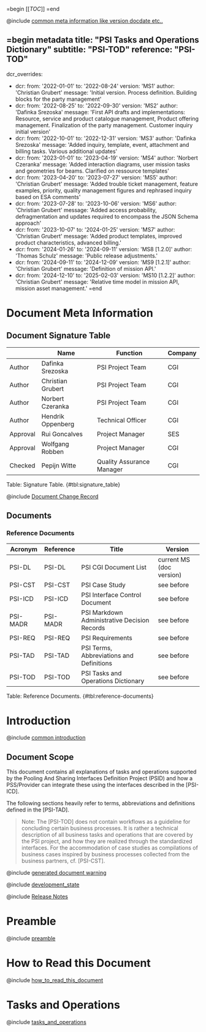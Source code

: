 =begin
[[_TOC_]]
=end

@include [common meta information like version docdate etc..](../common/common_metadata.md)

=begin metadata
title: "PSI Tasks and Operations Dictionary"
subtitle: "PSI-TOD"
reference: "PSI-TOD"
---
dcr_overrides:
 - dcr:
   from: '2022-01-01'
   to: '2022-08-24'
   version: 'MS1'
   author: 'Christian Grubert'
   message: 'Initial version. Process definition. Building blocks for the party management'
 - dcr:
   from: '2022-08-25'
   to: '2022-09-30'
   version: 'MS2'
   author: 'Dafinka Srezoska'
   message: 'First API drafts and implementations: Resource, service and product catalogue management, Product offering management. Finalization of the party management. Customer inquiry initial version'
 - dcr:
   from: '2022-10-01'
   to: '2022-12-31'
   version: 'MS3'
   author: 'Dafinka Srezoska'
   message: 'Added inquiry, template, event, attachment and billing tasks. Various additional updates'
 - dcr:
   from: '2023-01-01'
   to: '2023-04-19'
   version: 'MS4'
   author: 'Norbert Czeranka'
   message: 'Added interaction diagrams, user mission tasks and geometries for beams. Clarified on ressource templates'
 - dcr:
   from: '2023-04-20'
   to: '2023-07-27'
   version: 'MS5'
   author: 'Christian Grubert'
   message: 'Added trouble ticket management, feature examples, priority, quality management figures and rephrased inquiry based on ESA comments'
 - dcr:
   from: '2023-07-28'
   to: '2023-10-06'
   version: 'MS6'
   author: 'Christian Grubert'
   message: 'Added access probability, defragmentation and updates required to encompass the JSON Schema approach'
 - dcr:
   from: '2023-10-07'
   to: '2024-01-25'
   version: 'MS7'
   author: 'Christian Grubert'
   message: 'Added product templates, improved product characteristics, advanced billing.'
 - dcr:
   from: '2024-01-26'
   to: '2024-09-11'
   version: 'MS8 [1.2.0]'
   author: 'Thomas Schulz'
   message: 'Public release adjustments.'
 - dcr:
   from: '2024-09-11'
   to: '2024-12-09'
   version: 'MS9 [1.2.1]'
   author: 'Christian Grubert'
   message: 'Definition of mission API.'
 - dcr:
   from: '2024-12-10'
   to: '2025-02-03'
   version: 'MS10 [1.2.2]'
   author: 'Christian Grubert'
   message: 'Relative time model in mission API, mission asset management.'
=end

# Document Meta Information

## Document Signature Table

|           | Name              | Function                       | Company         |
| --------- | ----------------- | ------------------------------ | --------------- |
| Author    | Dafinka Srezoska  | PSI Project Team               | CGI             |
| Author    | Christian Grubert | PSI Project Team               | CGI             |
| Author    | Norbert Czeranka  | PSI Project Team               | CGI             |
| Author    | Hendrik Oppenberg | Technical Officer              | CGI             |
| Approval  | Rui Goncalves     | Project Manager                | SES             |
| Approval  | Wolfgang Robben   | Project Manager                | CGI             |
| Checked   | Pepijn Witte      | Quality Assurance Manager      | CGI             |

Table: Signature Table. {#tbl:signature_table}

@include [Document Change Record](../common/document-change-record.md)

## Documents

### Reference Documents

| Acronym  | Reference | Title                                        | Version                  |
|----------|-----------|----------------------------------------------|--------------------------|
| PSI-DL   | PSI-DL    | PSI CGI Document List                        | current MS (doc version) |
| PSI-CST  | PSI-CST   | PSI Case Study                               | see before               |
| PSI-ICD  | PSI-ICD   | PSI Interface Control Document               | see before               |
| PSI-MADR | PSI-MADR  | PSI Markdown Administrative Decision Records | see before               |
| PSI-REQ  | PSI-REQ   | PSI Requirements                             | see before               |
| PSI-TAD  | PSI-TAD   | PSI Terms, Abbreviations and Definitions     | see before               |
| PSI-TOD  | PSI-TOD   | PSI Tasks and Operations Dictionary          | see before               |

Table: Reference Documents. {#tbl:reference-documents}

# Introduction

@include [common introduction](../common/intro_description.md)

## Document Scope

This document contains all explanations of tasks and operations supported by the Pooling And Sharing Interfaces Definition Project (PSID) and how a PSS/Provider can integrate these using the interfaces described in the [PSI-ICD].

The following sections heavily refer to terms, abbreviations and definitions defined in the [PSI-TAD].

> Note: The [PSI-TOD] does not contain workflows as a guideline for concluding certain business processes.
> It is rather a technical description of all business tasks and operations that are covered by the PSI project, and how they are realized through the standardized interfaces.
> For the accommodation of case studies as compilations of business cases inspired by business processes collected from the business partners, cf. [PSI-CST].

@include [generated document warning](../common/generated_document.md)

@include [development_state](../common/development_state.md)

@include [Release Notes](../common/release_notes.md)

# Preamble

@include [preamble](preamble.md)

# How to Read this Document

@include [how_to_read_this_document](how_to_read_this_document.md)

# Tasks and Operations

@include [tasks_and_operations](tasks_and_operations.md)
